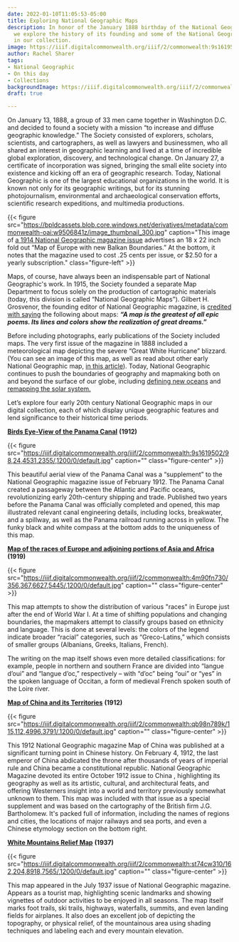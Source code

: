 ```yaml
---
date: 2022-01-10T11:05:53-05:00
title: Exploring National Geographic Maps
description: In honor of the January 1888 birthday of the National Geographic Society,
  we explore the history of its founding and some of the National Geographic maps
  in our collection.
image: https://iiif.digitalcommonwealth.org/iiif/2/commonwealth:9s1619502/433,761,2809,1320/1200,/0/default.jpg
author: Rachel Sharer
tags:
- National Geographic
- On this day
- Collections
backgroundImage: https://iiif.digitalcommonwealth.org/iiif/2/commonwealth:9s1619502/433,761,2809,1320/1200,/0/default.jpg
draft: true

---
```

On January 13, 1888, a group of 33 men came together in Washington D.C. and decided to found a society with a mission “to increase and diffuse geographic knowledge.” The Society consisted of explorers, scholars, scientists, and cartographers, as well as lawyers and businessmen, who all shared an interest in geographic learning and lived at a time of incredible global exploration, discovery, and technological change. On January 27, a certificate of incorporation was signed, bringing the small elite society into existence and kicking off an era of geographic research. Today, National Geographic is one of the largest educational organizations in the world. It is known not only for its geographic writings, but for its stunning photojournalism, environmental and archaeological conservation efforts, scientific research expeditions, and multimedia productions.

{{< figure src="https://bpldcassets.blob.core.windows.net/derivatives/metadata/commonwealth-oai:w9506841z/image_thumbnail_300.jpg" caption="This image of [a 1914 National Geographic magazine issue](https://www.digitalcommonwealth.org/search/commonwealth-oai:h989tq83f) advertises an 18 x 22 inch fold out “Map of Europe with new Balkan Boundaries.” At the bottom, it notes that the magazine used to cost .25 cents per issue, or $2.50 for a yearly subscription." class="figure-left" >}}

Maps, of course, have always been an indispensable part of National Geographic's work. In 1915, the Society founded a separate Map Department to focus solely on the production of cartographic materials (today, this division is called “National Geographic Maps”). Gilbert H. Grosvenor, the founding editor of National Geographic magazine, is [credited with saying](https://www.nationalgeographic.com/maps/article/about-maps_) the following about maps: **_“A map is the greatest of all epic poems. Its lines and colors show the realization of great dreams.”_**

Before including photographs, early publications of the Society included maps. The very first issue of the magazine in 1888 included a meteorological map depicting the severe “Great White Hurricane” blizzard. (You can see an image of this map, as well as read about other early National Geographic map, [in this article](https://www.nationalgeographic.com/adventure/article/map-of-the-day-cartography-vintage-archive-culture)). Today, National Geographic continues to push the boundaries of geography and mapmaking both on and beyond the surface of our globe, including [defining new oceans](https://www.nationalgeographic.com/environment/article/theres-a-new-ocean-now-can-you-name-all-five-southern-ocean) and [remapping the solar system.](https://nationalgeographicpartners.com/2021/09/national-geographic-remaps-solar-system-through-a-brand-new-digital-interactive-experience/)

Let’s explore four early 20th century National Geographic maps in our digital collection, each of which display unique geographic features and lend significance to their historical time periods.

[**Birds Eye-View of the Panama Canal**](https://collections.leventhalmap.org/search/commonwealth:9s1619499) **(1912)**

{{< figure src="https://iiif.digitalcommonwealth.org/iiif/2/commonwealth:9s1619502/98,24,4531,2355/,1200/0/default.jpg" caption="" class="figure-center" >}}

This beautiful aerial view of the Panama Canal was a “supplement” to the National Geographic magazine issue of February 1912. The Panama Canal created a passageway between the Atlantic and Pacific oceans, revolutionizing early 20th-century shipping and trade. Published two years before the Panama Canal was officially completed and opened, this map illustrated relevant canal engineering details, including locks, breakwater, and a spillway, as well as the Panama railroad running across in yellow. The funky black and white compass at the bottom adds to the uniqueness of this map.

[**Map of the races of Europe and adjoining portions of Asia and Africa**](https://collections.leventhalmap.org/search/commonwealth:4m90fn72q) **(1919)**

{{< figure src="https://iiif.digitalcommonwealth.org/iiif/2/commonwealth:4m90fn730/356,367,6627,5445/,1200/0/default.jpg" caption="" class="figure-center" >}}

This map attempts to show the distribution of various "races" in Europe just after the end of World War I. At a time of shifting populations and changing boundaries, the mapmakers attempt to classify groups based on ethnicity and language. This is done at several levels: the colors of the legend indicate broader “racial” categories, such as “Greco-Latins,” which consists of smaller groups (Albanians, Greeks, Italians, French).

The writing on the map itself shows even more detailed classifications: for example, people in northern and southern France are divided into “langue d’oui” and “langue d’oc,” respectively – with “d’oc” being “oui” or “yes” in the spoken language of Occitan, a form of medieval French spoken south of the Loire river.

[**Map of China and its Territories**](https://collections.leventhalmap.org/search/commonwealth:x633f939c) **(1912)**

{{< figure src="https://iiif.digitalcommonwealth.org/iiif/2/commonwealth:qb98n789k/115,112,4996,3791/,1200/0/default.jpg" caption="" class="figure-center" >}}

This 1912 National Geographic magazine Map of China was published at a significant turning point in Chinese history. On February 4, 1912, the last emperor of China abdicated the throne after thousands of years of imperial rule and China became a constitutional republic. National Geographic Magazine devoted its entire October 1912 issue to China , highlighting its geography as well as its artistic, cultural, and architectural feats, and offering Westerners insight into a world and territory previously somewhat unknown to them. This map was included with that issue as a special supplement and was based on the cartography of the British firm J.G. Bartholomew. It's packed full of information, including the names of regions and cities, the locations of major railways and sea ports, and even a Chinese etymology section on the bottom right.

[**White Mountains Relief Map**](https://collections.leventhalmap.org/search/commonwealth:st74cw30q) **(1937)**

{{< figure src="https://iiif.digitalcommonwealth.org/iiif/2/commonwealth:st74cw310/162,204,8918,7565/,1200/0/default.jpg" caption="" class="figure-center" >}}

This map appeared in the July 1937 issue of National Geographic magazine. Appears as a tourist map, highlighting scenic landmarks and showing vignettes of outdoor activities to be enjoyed in all seasons. The map itself marks foot trails, ski trails, highways, waterfalls, summits, and even landing fields for airplanes. It also does an excellent job of depicting the topography, or physical relief, of the mountainous area using shading techniques and labeling each and every mountain elevation.